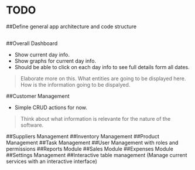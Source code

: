 TODO
====

##Define general app architecture and code structure

##

##Overall Dashboard
* Show current day info.
* Show graphs for current day info.
* Should be able to click on each day info to see full details form all dates.
> Elaborate more on this. What entities are going to be displayed here. How is the information going to be dispalyed.

##Customer Management
 * Simple CRUD actions for now.
 > Think about what information is relevante for the nature of the software.
 
##Suppliers Management
##Inventory Management
##Product Management
##Task Management
##User Management with roles and permissions
##Reports Module
##Sales Module
##Expenses Module
##Settings Management
##Interactive table management (Manage current services with an interactive interface)

